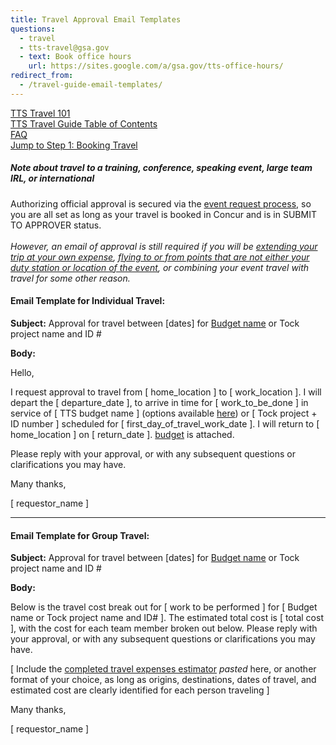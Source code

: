 ```yaml
---
title: Travel Approval Email Templates
questions:
  - travel
  - tts-travel@gsa.gov
  - text: Book office hours
    url: https://sites.google.com/a/gsa.gov/tts-office-hours/
redirect_from:
  - /travel-guide-email-templates/
---
```


[TTS Travel 101]({{site.baseurl}}/travel-101) <br>
[TTS Travel Guide Table of Contents]({{site.baseurl}}/travel-guide-table-of-contents) <br>
[FAQ]({{site.baseurl}}/travel-guide-faq) <br>
[Jump to Step 1: Booking Travel]({{site.baseurl}}/travel-guide-1-book-travel) <br>

##### Note about travel to a training, conference, speaking event, large team IRL, or international

Authorizing official approval is secured via the [event request process]({{site.baseurl}}/conferences-events-training), so you are all set as long as your travel is booked in Concur and is in SUBMIT TO APPROVER status. <br>
<br>
_However, an email of approval is still required if you will be [extending your trip at your own expense]({{site.baseurl}}/travel-guide-faq/#what-if-i-am-extending-travel-for-personal-reasons), [flying to or from points that are not either your duty station or location of the event]({{site.baseurl}}/travel-guide-faq/#what-if-i-am-returning-to-or-traveling-from-a-location-other-than-home), or combining your event travel with travel for some other reason._

#### Email Template for Individual Travel:

**Subject:** Approval for travel between [dates] for [Budget name](https://docs.google.com/spreadsheets/d/1twEX5wrriQ3Tbn25wN4n8rZPF9h5NqRQWIskkW6xQpY/edit#gid=0) or Tock project name and ID #

**Body:**

Hello,

I request approval to travel from [ home_location ] to [ work_location ]. I will depart the [ departure_date ], to arrive in time for [ work_to_be_done ] in service of [ TTS budget name ] (options available [here](https://docs.google.com/spreadsheets/d/1twEX5wrriQ3Tbn25wN4n8rZPF9h5NqRQWIskkW6xQpY/edit#gid=0)) or [ Tock project + ID number ] scheduled for [ first_day_of_travel_work_date ]. I will return to [ home_location ] on [ return_date ]. [ budget](https://docs.google.com/spreadsheets/d/1uJaGMXJOwURruaPdV7PU5B7Q22_iyF8Q2Gk2uamDG8Y/edit#gid=0) is attached.

Please reply with your approval, or with any subsequent questions or clarifications you may have.

Many thanks,

[ requestor_name ]

---

#### Email Template for Group Travel:

**Subject:** Approval for travel between [dates] for [Budget name](https://docs.google.com/spreadsheets/d/1twEX5wrriQ3Tbn25wN4n8rZPF9h5NqRQWIskkW6xQpY/edit#gid=0) or Tock project name and ID #

**Body:**

Below is the travel cost break out for [ work to be performed ] for [ Budget name or Tock project name and ID# ]. The estimated total cost is [ total cost ], with the cost for each team member broken out below. Please reply with your approval, or with any subsequent questions or clarifications you may have.

[ Include the [completed travel expenses estimator](https://docs.google.com/spreadsheets/d/1uJaGMXJOwURruaPdV7PU5B7Q22_iyF8Q2Gk2uamDG8Y/edit#gid=0) _pasted_ here, or another format of your choice, as long as origins, destinations, dates of travel, and estimated cost are clearly identified for each person traveling ]

Many thanks,

[ requestor_name ]
